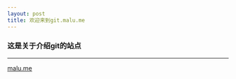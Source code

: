 ```yaml
---
layout: post
title: 欢迎来到git.malu.me
---
```


### 这是关于介绍git的站点

----------
[malu.me](http://malu.me)
